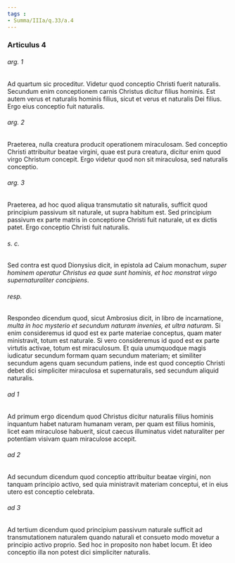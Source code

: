 ```yaml
---
tags : 
- Summa/IIIa/q.33/a.4
---
```


### Articulus 4

###### arg. 1
Ad quartum sic proceditur. Videtur quod conceptio Christi fuerit naturalis. Secundum enim conceptionem carnis Christus dicitur filius hominis. Est autem verus et naturalis hominis filius, sicut et verus et naturalis Dei filius. Ergo eius conceptio fuit naturalis.

###### arg. 2
Praeterea, nulla creatura producit operationem miraculosam. Sed conceptio Christi attribuitur beatae virgini, quae est pura creatura, dicitur enim quod virgo Christum concepit. Ergo videtur quod non sit miraculosa, sed naturalis conceptio.

###### arg. 3
Praeterea, ad hoc quod aliqua transmutatio sit naturalis, sufficit quod principium passivum sit naturale, ut supra habitum est. Sed principium passivum ex parte matris in conceptione Christi fuit naturale, ut ex dictis patet. Ergo conceptio Christi fuit naturalis.

###### s. c.
Sed contra est quod Dionysius dicit, in epistola ad Caium monachum, *super hominem operatur Christus ea quae sunt hominis, et hoc monstrat virgo supernaturaliter concipiens*.

###### resp.
Respondeo dicendum quod, sicut Ambrosius dicit, in libro de incarnatione, *multa in hoc mysterio et secundum naturam invenies, et ultra naturam*. Si enim consideremus id quod est ex parte materiae conceptus, quam mater ministravit, totum est naturale. Si vero consideremus id quod est ex parte virtutis activae, totum est miraculosum. Et quia unumquodque magis iudicatur secundum formam quam secundum materiam; et similiter secundum agens quam secundum patiens, inde est quod conceptio Christi debet dici simpliciter miraculosa et supernaturalis, sed secundum aliquid naturalis.

###### ad 1
Ad primum ergo dicendum quod Christus dicitur naturalis filius hominis inquantum habet naturam humanam veram, per quam est filius hominis, licet eam miraculose habuerit, sicut caecus illuminatus videt naturaliter per potentiam visivam quam miraculose accepit.

###### ad 2
Ad secundum dicendum quod conceptio attribuitur beatae virgini, non tanquam principio activo, sed quia ministravit materiam conceptui, et in eius utero est conceptio celebrata.

###### ad 3
Ad tertium dicendum quod principium passivum naturale sufficit ad transmutationem naturalem quando naturali et consueto modo movetur a principio activo proprio. Sed hoc in proposito non habet locum. Et ideo conceptio illa non potest dici simpliciter naturalis.

